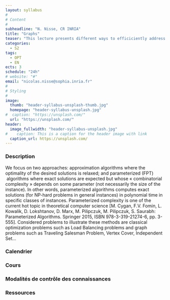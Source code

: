 ```yaml
---
layout: syllabus
#
# Content
#
subheadline: "N. Nisse, CR INRIA"
title: "Graphs"
teaser: "This lecture presents different ways to efficiciently address « difficult » (NP-hard) problems."
categories:
  - S2
tags:
  - OPT
  - EN
ects: 3
schedule: "24h"
# website: "#"
email: "nicolas.nisse@sophia.inria.fr"
#
# Styling
#
image:
  thumb: "header-syllabus-unsplash-thumb.jpg"
  homepage: "header-syllabus-unsplash.jpg"
#  caption: "https://unsplash.com/"
  url: "https://unsplash.com/"
header:
  image_fullwidth: "header-syllabus-unsplash.jpg"
#    caption: This is a caption for the header image with link
  caption_url: https://unsplash.com/  
---
```


### Description ###

We focus on two approaches: approximation algorithms where the optimality of the desired solutions is relaxed; and parameterized (FPT)  algorithms where exact solutions are expected but whose « combinatorial complexity » depends on some parameter (not necessarily the size of the instance). In other words, parameterized algorithms computes exact solutions (for NP-hard problems in general instances) in polynomial time in specific classes of instances. Parameterized complexity is one of the current hot topic in theoretical computer science [M. Cygan, F.V. Fomin, L. Kowalik, D. Lokshtanov, D. Marx, M. Pilipczuk, M. Pilipczuk, S. Saurabh: Parameterized Algorithms. Springer 2015, ISBN 978-3-319-21274-6, pp. 3-555].
Considered problems to illustrate these methods are classical optimization problems such as Load Balancing problems and graph problems such as Traveling Salesman Problem, Vertex Cover, Independent Set…


### Calendrier ###

### Cours ###

### Modalités de contrôle des connaissances ###

### Ressources ###


